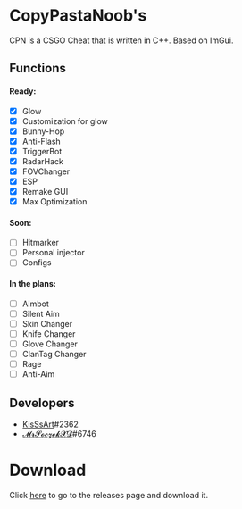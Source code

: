 # CopyPastaNoob's
CPN is a CSGO Cheat that is written in C++. Based on ImGui.

## Functions
 #### Ready:
  - [x] Glow
  - [x] Customization for glow
  - [x] Bunny-Hop
  - [x] Anti-Flash
  - [x] TriggerBot
  - [x] RadarHack
  - [x] FOVChanger
  - [X] ESP
  - [X] Remake GUI
  - [X] Max Optimization
 
 #### Soon:
  - [ ] Hitmarker
  - [ ] Personal injector
  - [ ] Configs
  
 #### In the plans:
  - [ ] Aimbot
  - [ ] Silent Aim
  - [ ] Skin Changer
  - [ ] Knife Changer
  - [ ] Glove Changer
  - [ ] ClanTag Changer
  - [ ] Rage
  - [ ] Anti-Aim
  
  ## Developers
  - [KisSsArt](https://github.com/KisSsArt)#2362
  - [𝓜𝓻𝓢𝓸𝓬𝔃𝓮𝓴𝓧𝓓](https://github.com/MrSoczekXD)#6746

  # Download
  Click [here](https://github.com/KisSsArt/CPN/releases) to go to the releases page and download it.
